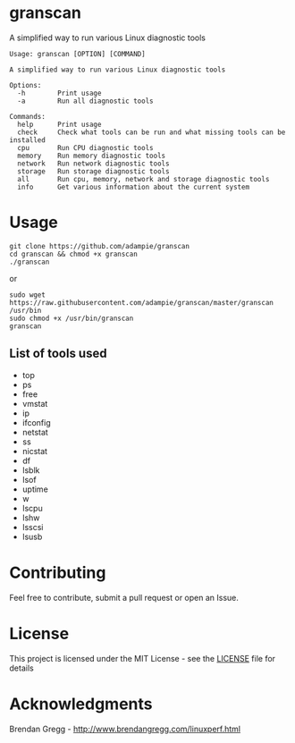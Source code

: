 # granscan
A simplified way to run various Linux diagnostic tools

```
Usage: granscan [OPTION] [COMMAND]

A simplified way to run various Linux diagnostic tools

Options:
  -h        Print usage
  -a        Run all diagnostic tools

Commands:
  help      Print usage
  check     Check what tools can be run and what missing tools can be installed
  cpu       Run CPU diagnostic tools
  memory    Run memory diagnostic tools
  network   Run network diagnostic tools
  storage   Run storage diagnostic tools
  all       Run cpu, memory, network and storage diagnostic tools
  info      Get various information about the current system
```

# Usage
```
git clone https://github.com/adampie/granscan
cd granscan && chmod +x granscan
./granscan
```
or
```
sudo wget https://raw.githubusercontent.com/adampie/granscan/master/granscan /usr/bin
sudo chmod +x /usr/bin/granscan
granscan
```

## List of tools used
- top
- ps
- free
- vmstat
- ip
- ifconfig
- netstat
- ss
- nicstat
- df
- lsblk
- lsof
- uptime
- w
- lscpu
- lshw
- lsscsi
- lsusb

# Contributing
Feel free to contribute, submit a pull request or open an Issue.

# License
This project is licensed under the MIT License - see the [LICENSE](LICENSE) file for details

# Acknowledgments
Brendan Gregg - http://www.brendangregg.com/linuxperf.html
